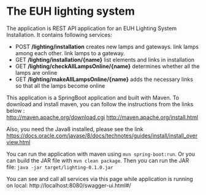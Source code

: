 # The EUH lighting system
The application is REST API application for an EUH Lighting System Installation.
It contains following services:

- POST **/lighting/installation**
    creates new lamps and gateways.
    link lamps among each other.
    link lamps to a gateway.
- GET **/lighting/installation/{name}**
    list elements and links in installation
- GET **/lighting/checkAllLampsOnline/{name}**
    determines whether all the lamps are online
- GET **/lighting/makeAllLampsOnline/{name}**
    adds the necessary links so that all the lamps become online

This application is a SpringBoot application and built with Maven.
To download and install maven, you can follow the instructions from the links below :  
http://maven.apache.org/download.cgi
http://maven.apache.org/install.html

Also, you need the Java8 installed, please see the link https://docs.oracle.com/javase/8/docs/technotes/guides/install/install_overview.html

You can run the application with maven using `mvn spring-boot:run`.
Or you can build the JAR file with `mvn clean package`. Then you can run the JAR file: `java -jar target/lighting-0.1.0.jar`


You can see and call all services via this page while application is running on local: http://localhost:8080/swagger-ui.html#/